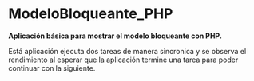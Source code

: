 # ModeloBloqueante_PHP
**Aplicación básica para mostrar el modelo bloqueante con PHP.**

Está aplicación ejecuta dos tareas de manera sincronica y se observa el rendimiento al esperar que la aplicación termine una tarea para poder continuar con la siguiente.
